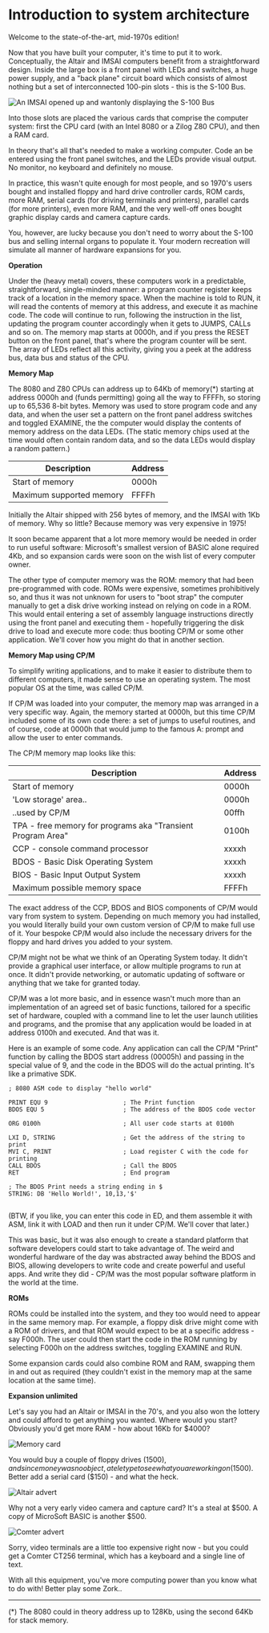 # Introduction to system architecture

Welcome to the state-of-the-art, mid-1970s edition!

Now that you have built your computer, it's time to put it to work. Conceptually, the Altair and IMSAI computers benefit from a straightforward design. Inside the large box is a front panel with LEDs and switches, a huge power supply, and a "back plane" circuit board which consists of almost nothing but a set of interconnected 100-pin slots - this is the S-100 Bus.

![An IMSAI opened up and wantonly displaying the S-100 Bus](images/imsai-bus.png)

Into those slots are placed the various cards that comprise the computer system: first the CPU card (with an Intel 8080 or a Zilog Z80 CPU), and then a RAM card.

In theory that's all that's needed to make a working computer. Code an be entered using the front panel switches, and the LEDs provide visual output. No monitor, no keyboard and definitely no mouse.

 In practice, this wasn't quite enough for most people, and so 1970's users bought and installed floppy and hard drive controller cards, ROM cards, more RAM, serial cards (for driving terminals and printers), parallel cards (for more printers), even more RAM, and the very well-off ones bought graphic display cards and camera capture cards.

You, however, are lucky because you don't need to worry about the S-100 bus and selling internal organs to populate it. Your modern recreation will simulate all manner of hardware expansions for you.

**Operation**

Under the (heavy metal) covers, these computers work in a predictable, straightforward, single-minded manner: a program counter register keeps track of a location in the memory space. When the machine is told to RUN, it will read the contents of memory at this address, and execute it as machine code. The code will continue to run, following the instruction in the list, updating the program counter accordingly when it gets to JUMPS, CALLs and so on. The memory map starts at 0000h, and if you press the RESET button on the front panel, that's where the program counter will be sent. The array of LEDs reflect all this activity, giving you a peek at the address bus, data bus and status of the CPU. 

**Memory Map**

The 8080 and Z80 CPUs can address up to 64Kb of memory(*) starting at address 0000h and (funds permitting) going all the way to FFFFh, so storing up to 65,536 8-bit bytes. Memory was used to store program code and any data, and when the user set a pattern on the front panel address switches and toggled EXAMINE, the the computer would display the contents of memory address on the data LEDs. (The static memory chips used at the time would often contain random data, and so the data LEDs would display a random pattern.)

| Description     | Address |
|-----------------|---------|
| Start of memory | 0000h |
| Maximum supported memory   | FFFFh |

Initially the Altair shipped with 256 bytes of memory, and the IMSAI with 1Kb of memory. Why so little? Because memory was very expensive in 1975!

It soon became apparent that a lot more memory would be needed in order to run useful software: Microsoft's smallest version of BASIC alone required 4Kb, and so expansion cards were soon on the wish list of every computer owner.

The other type of computer memory was the ROM: memory that had been pre-programmed with code. ROMs were expensive, sometimes prohibitively so, and thus it was not unknown for users to "boot strap" the computer manually to get a disk drive working instead on relying on code in a ROM. This would entail entering a set of assembly language instructions directly using the front panel and executing them - hopefully triggering the disk drive to load and execute more code: thus booting CP/M or some other application. We'll cover how you might do that in another section.

**Memory Map using CP/M**

To simplify writing applications, and to make it easier to distribute them to different computers, it made sense to use an operating system. The most popular OS at the time, was called CP/M.

If CP/M was loaded into your computer, the memory map was arranged in a very specific way. Again, the memory started at 0000h, but this time CP/M included some of its own code there: a set of jumps to useful routines, and of course, code at 0000h that would jump to the famous A: prompt and allow the user to enter commands.

The CP/M memory map looks like this:

| Description                       | Address |
|-----------------------------------|---------|
| Start of memory                   | 0000h   |
| 'Low storage' area..                   | 0000h |
| ..used by CP/M                     | 00ffh  |
| TPA - free memory for programs aka "Transient Program Area" | 0100h   |
| CCP - console command processor        | xxxxh |
| BDOS - Basic Disk Operating System                              |xxxxh|
| BIOS - Basic Input Output System                             |xxxxh|
| Maximum possible memory space      | FFFFh   |

The exact address of the CCP, BDOS and BIOS components of CP/M would vary from system to system. Depending on much memory you had installed, you would literally build your own custom version of CP/M to make full use of it. Your bespoke CP/M would also include the necessary drivers for the floppy and hard drives you added to your system.

CP/M might not be what we think of an Operating System today. It didn't provide a graphical user interface, or allow multiple programs to run at once. It didn't provide networking, or automatic updating of software or anything that we take for granted today.

CP/M was a lot more basic, and in essence wasn't much more than an implementation of an agreed set of basic functions, tailored for a specific set of hardware, coupled with a command line to let the user launch utilities and programs, and the promise that any application would be loaded in at address 0100h and executed. And that was it.

Here is an example of some code. Any application can call the CP/M "Print" function by calling the BDOS start address (00005h) and passing in the special value of 9, and the code in the BDOS will do the actual printing. It's like a primative SDK.

```ASM
; 8080 ASM code to display "hello world"

PRINT EQU 9                     ; The Print function
BDOS EQU 5                      ; The address of the BDOS code vector

ORG 0100h                       ; All user code starts at 0100h

LXI D, STRING                   ; Get the address of the string to print
MVI C, PRINT                    ; Load register C with the code for printing
CALL BDOS                       ; Call the BDOS
RET                             ; End program

; The BDOS Print needs a string ending in $
STRING: DB 'Hello World!', 10,13,'$'    
                                        
```

(BTW, if you like, you can enter this code in ED, and them assemble it with ASM, link it with LOAD and then run it under CP/M. We'll cover that later.)

This was basic, but it was also enough to create a standard platform that software developers could start to take advantage of. The weird and wonderful hardware of the day was abstracted away behind the BDOS and BIOS, allowing developers to write code and create powerful and useful apps. And write they did - CP/M was the most popular software platform in the world at the time.


**ROMs**

ROMs could be installed into the system, and they too would need to appear in the same memory map. For example, a floppy disk drive might come with a ROM of drivers, and that ROM would expect to be at a specific address - say F000h. The user could then start the code in the ROM running by selecting F000h on the address switches, toggling EXAMINE and RUN.

Some expansion cards could also combine ROM and RAM, swapping them in and out as required (they couldn't exist in the memory map at the same location at the same time).


**Expansion unlimited**


Let's say you had an Altair or IMSAI in the 70's, and you also won the lottery and could afford to get anything you wanted. Where would you start? Obviously you'd get more RAM - how about 16Kb for $4000? 

![Memory card](images/memory-card.jpg)

You would buy a couple of floppy drives ($1500), and since money was no object, a teletype to see what you are working on ($1500). Better add a serial card ($150) - and what the heck. 

![Altair advert](images/altair-advert.jpg)

Why not a very early video camera and capture card? It's a steal at $500. A copy of MicroSoft BASIC is another $500. 

![Comter advert](images/comter.jpg)

Sorry, video terminals are a little too expensive right now - but you could get a Comter CT256 terminal, which has a keyboard and a single line of text.

With all this equipment, you've more computing power than you know what to do with! Better play some Zork..

---

(*) The 8080 could in theory address up to 128Kb, using the second 64Kb for stack memory.

